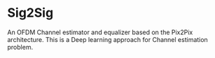 # Sig2Sig
An OFDM Channel estimator and equalizer based on the Pix2Pix architecture. This is a Deep learning approach for Channel estimation problem.
